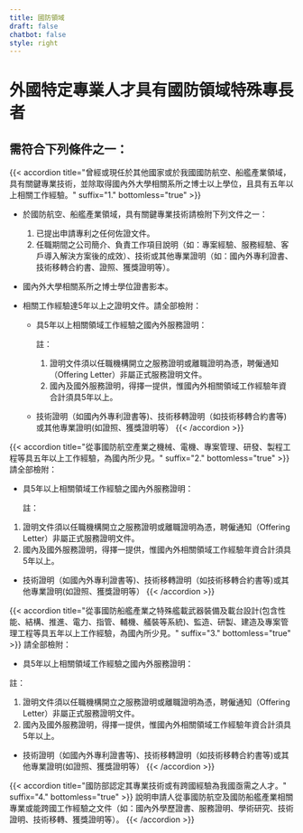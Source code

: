 ```yaml
---
title: 國防領域
draft: false
chatbot: false
style: right
---
```

# 外國特定專業人才具有國防領域特殊專長者

## 需符合下列條件之一：

{{< accordion title="曾經或現任於其他國家或於我國國防航空、船艦產業領域，具有關鍵專業技術，並除取得國內外大學相關系所之博士以上學位，且具有五年以上相關工作經驗。" suffix="1." bottomless="true" >}}
* 於國防航空、船艦產業領域，具有關鍵專業技術請檢附下列文件之一：

  1. 已提出申請專利之任何佐證文件。
  2. 任職期間之公司簡介、負責工作項目說明（如：專案經驗、服務經驗、客戶導入解決方案後的成效）、技術或其他專業證明（如：國內外專利證書、技術移轉合約書、證照、獲獎證明等）。
* 國內外大學相關系所之博士學位證書影本。
* 相關工作經驗達5年以上之證明文件。請全部檢附：

  * 具5年以上相關領域工作經驗之國內外服務證明：

    註：

    1. 證明文件須以任職機構開立之服務證明或離職證明為憑，聘僱通知（Offering Letter）非屬正式服務證明文件。
    2. 國內及國外服務證明，得擇一提供，惟國內外相關領域工作經驗年資合計須具5年以上。
  * 技術證明（如國內外專利證書等)、技術移轉證明（如技術移轉合約書等)或其他專業證明(如證照、獲獎證明等）
{{< /accordion >}}

{{< accordion title="從事國防航空產業之機械、電機、專案管理、研發、製程工程等具五年以上工作經驗，為國內所少見。" suffix="2." bottomless="true" >}}
請全部檢附：

* 具5年以上相關領域工作經驗之國內外服務證明：

  註：

1. 證明文件須以任職機構開立之服務證明或離職證明為憑，聘僱通知（Offering Letter）非屬正式服務證明文件。
2. 國內及國外服務證明，得擇一提供，惟國內外相關領域工作經驗年資合計須具5年以上。

* 技術證明（如國內外專利證書等)、技術移轉證明（如技術移轉合約書等)或其他專業證明(如證照、獲獎證明等）
{{< /accordion >}}

{{< accordion title="從事國防船艦產業之特殊艦載武器裝備及載台設計(包含性能、結構、推進、電力、指管、輔機、艤裝等系統)、監造、研製、建造及專案管理工程等具五年以上工作經驗，為國內所少見。" suffix="3." bottomless="true" >}}
請全部檢附：

* 具5年以上相關領域工作經驗之國內外服務證明：

註：

1. 證明文件須以任職機構開立之服務證明或離職證明為憑，聘僱通知（Offering Letter）非屬正式服務證明文件。
2. 國內及國外服務證明，得擇一提供，惟國內外相關領域工作經驗年資合計須具5年以上。

* 技術證明（如國內外專利證書等)、技術移轉證明（如技術移轉合約書等)或其他專業證明(如證照、獲獎證明等）
{{< /accordion >}}

{{< accordion title="國防部認定其專業技術或有跨國經驗為我國亟需之人才。" suffix="4." bottomless="true" >}}
說明申請人從事國防航空及國防船艦產業相關專業或能跨國工作經驗之文件（如：國內外學歷證書、服務證明、學術研究、技術證明、技術移轉、獲獎證明等）。
{{< /accordion >}}